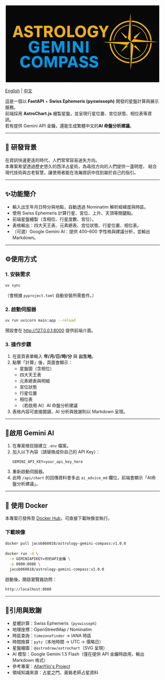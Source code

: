 <p align="center">
  <img src="./logo.png" alt="Astrology Gemini Compass" width="500">
</p>

[English](./README.md) | [中文](./README.zh-tw.md)

這是一個以 **FastAPI** + **Swiss Ephemeris (pyswisseph)** 開發的星盤計算與展示服務。  
前端採用 **AstroChart.js** 繪製星盤，並呈現行星位置、宮位狀態、相位表等資訊。  
若有提供 Gemini API 金鑰，還能生成繁體中文的**AI 命盤分析建議**。


---

## 🧭 研發背景
在資訊快速更迭的時代，人們常常容易迷失方向。  
本專案希望透過歷史悠久的西洋占星術，為尋找方向的人們提供一盞明燈， 
結合現代技術與古老智慧，讓使用者能在浩瀚資訊中找到屬於自己的指引。

---

## ✨功能簡介
- 輸入出生年月日時分與地點，自動透過 Nominatim 解析經緯度與時區。
- 使用 Swiss Ephemeris 計算行星、宮位、上升、天頂等關鍵點。
- 前端星盤繪製（含相位、行星度數、宮位）。
- 表格輸出：四大天王表、元素總表、宮位狀態、行星位置、相位表。
- （可選）Google Gemini AI：提供 400–600 字性格與建議分析，並輸出 Markdown。

---

## ⚙️使用方式

### 1. 安裝需求
```bash
uv sync
```

（會根據 `pyproject.toml` 自動安裝所需套件。）

### 2. 啟動伺服器
```bash
uv run uvicorn main:app --reload
```

預設會在 <http://127.0.0.1:8000> 提供前端介面。

### 3. 操作步驟
1. 在首頁表單輸入 **年/月/日/時/分** 與 **出生地**。  
2. 點擊「計算」後，頁面會顯示：
   - 星盤圖（含相位）
   - 四大天王表
   - 元素總表與明細
   - 宮位狀態
   - 行星位置
   - 相位表
   - （若啟用 AI）AI 命盤分析建議  
3. 表格內容可直接閱讀，AI 分析與致謝則以 Markdown 呈現。

---

## 🤖啟用 Gemini AI
1. 在專案根目錄建立 `.env` 檔案。  
2. 加入以下內容（請替換成你自己的 API Key）：  
   ```env
   GEMINI_API_KEY=your_api_key_here
   ```
3. 重新啟動伺服器。  
4. 此時 `/api/chart` 的回傳資料會多出 `ai_advice_md` 欄位，前端會顯示「AI命盤分析建議」。

---

## 🚀 使用 Docker

本專案已發佈至 [Docker Hub](https://hub.docker.com/r/jacob860818/astrology-gemini-compass)，可直接下載映像並執行。

### 下載映像
```bash
docker pull jacob860818/astrology-gemini-compass:v1.0.0

docker run -d \
  -e GEMINIAPIKEY=你的API金鑰 \
  -p 8080:8080 \
  jacob860818/astrology-gemini-compass:v1.0.0
```
啟動後，開啟瀏覽器訪問：
```bash
http://localhost:8080
```
---


## 🙏引用與致謝
- 星體計算：Swiss Ephemeris（`pyswisseph`）
- 地理座標：OpenStreetMap / Nominatim
- 時區查詢：`timezonefinder` → IANA 時區
- 時間換算：`pytz`（本地時間 → UTC → 儒略日）
- 星盤繪圖：`@astrodraw/astrochart`（SVG 呈現）
- AI 模型：Google Gemini 1.5 Flash（僅在提供 API 金鑰時啟用，輸出 Markdown 格式）
- 參考專案：[AllanYiin's Project](https://github.com/AllanYiin/VibeChallenge49/tree/master)
- 領域知識來源：占星之門、黃銘老師占星資料
